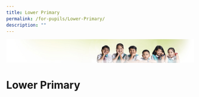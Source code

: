 ```yaml
---
title: Lower Primary
permalink: /for-pupils/Lower-Primary/
description: ""
---
```

![](/images/Banner.jpg)

Lower Primary
=============